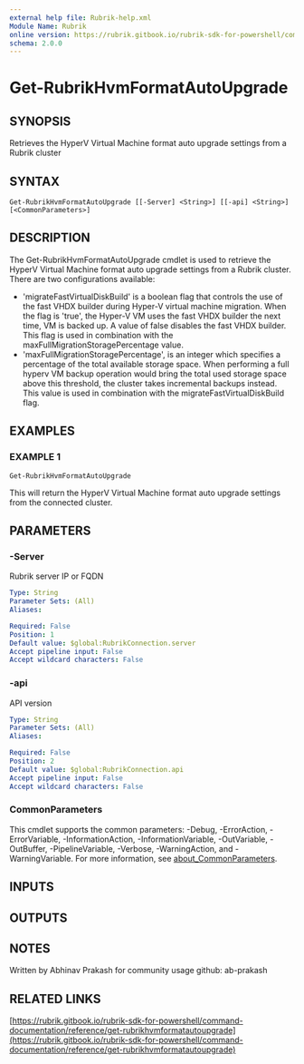 ```yaml
---
external help file: Rubrik-help.xml
Module Name: Rubrik
online version: https://rubrik.gitbook.io/rubrik-sdk-for-powershell/command-documentation/reference/get-rubrikhvmformatautoupgrade
schema: 2.0.0
---
```


# Get-RubrikHvmFormatAutoUpgrade

## SYNOPSIS
Retrieves the HyperV Virtual Machine format auto upgrade settings from a Rubrik cluster

## SYNTAX

```
Get-RubrikHvmFormatAutoUpgrade [[-Server] <String>] [[-api] <String>] [<CommonParameters>]
```

## DESCRIPTION
The Get-RubrikHvmFormatAutoUpgrade cmdlet is used to retrieve the HyperV Virtual Machine format auto upgrade settings from a Rubrik cluster.
There are two configurations available:
  - 'migrateFastVirtualDiskBuild' is a boolean flag that controls the use of 
      the fast VHDX builder during Hyper-V virtual machine migration.
When
      the flag is 'true', the Hyper-V VM uses the fast VHDX builder the 
      next time, VM is backed up.
A value of false disables the fast VHDX
      builder.
This flag is used in combination with the 
      maxFullMigrationStoragePercentage value.
  - 'maxFullMigrationStoragePercentage', is an integer which specifies a
      percentage of the total available storage space.
When performing a
      full hyperv VM backup operation would bring the total used
      storage space above this threshold, the cluster takes incremental backups
      instead.
This value is used in combination with the
      migrateFastVirtualDiskBuild flag.

## EXAMPLES

### EXAMPLE 1
```
Get-RubrikHvmFormatAutoUpgrade
```

This will return the HyperV Virtual Machine format auto upgrade settings from the connected cluster.

## PARAMETERS

### -Server
Rubrik server IP or FQDN

```yaml
Type: String
Parameter Sets: (All)
Aliases:

Required: False
Position: 1
Default value: $global:RubrikConnection.server
Accept pipeline input: False
Accept wildcard characters: False
```

### -api
API version

```yaml
Type: String
Parameter Sets: (All)
Aliases:

Required: False
Position: 2
Default value: $global:RubrikConnection.api
Accept pipeline input: False
Accept wildcard characters: False
```

### CommonParameters
This cmdlet supports the common parameters: -Debug, -ErrorAction, -ErrorVariable, -InformationAction, -InformationVariable, -OutVariable, -OutBuffer, -PipelineVariable, -Verbose, -WarningAction, and -WarningVariable. For more information, see [about_CommonParameters](http://go.microsoft.com/fwlink/?LinkID=113216).

## INPUTS

## OUTPUTS

## NOTES
Written by Abhinav Prakash for community usage
github: ab-prakash

## RELATED LINKS

[https://rubrik.gitbook.io/rubrik-sdk-for-powershell/command-documentation/reference/get-rubrikhvmformatautoupgrade](https://rubrik.gitbook.io/rubrik-sdk-for-powershell/command-documentation/reference/get-rubrikhvmformatautoupgrade)

